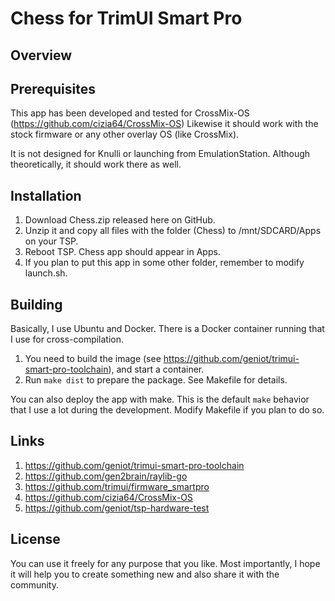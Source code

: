 # Chess for TrimUI Smart Pro

## Overview


## Prerequisites

This app has been developed and tested for CrossMix-OS (https://github.com/cizia64/CrossMix-OS)
Likewise it should work with the stock firmware or any other overlay OS (like CrossMix).

It is not designed for Knulli or launching from EmulationStation. Although theoretically, it should work there as well.

## Installation

1. Download Chess.zip released here on GitHub.
2. Unzip it and copy all files with the folder (Chess) to /mnt/SDCARD/Apps on your TSP.
3. Reboot TSP. Chess app should appear in Apps.
4. If you plan to put this app in some other folder, remember to modify launch.sh.

## Building

Basically, I use Ubuntu and Docker. There is a Docker container running that I use for
cross-compilation.

1. You need to build the image (see https://github.com/geniot/trimui-smart-pro-toolchain), and start a container.
2. Run <code>make dist</code> to prepare the package. See Makefile for details.


You can also deploy the app with make. This is the default <code>make</code> behavior that I use a lot during the
   development. Modify Makefile if you plan to do so.

## Links

1. https://github.com/geniot/trimui-smart-pro-toolchain
2. https://github.com/gen2brain/raylib-go
3. https://github.com/trimui/firmware_smartpro
4. https://github.com/cizia64/CrossMix-OS
5. https://github.com/geniot/tsp-hardware-test

## License

You can use it freely for any purpose that you like. Most importantly, 
I hope it will help you to create something new and also share it with the community.